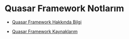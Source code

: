 # Quasar Framework Notlarım

- [Quasar Framework Hakkında Bilgi](https://github.com/kaankaltakkiran/Linux_notlarim/tree/main/vue.js_notlarim/notlarim/ayrintili_vuejs_notlarim)

- [Quasar Framework Kaynaklarım](https://github.com/kaankaltakkiran/Linux_notlarim/tree/main/vue.js_notlarim/notlarim/ayrintili_vuejs_notlarim)

